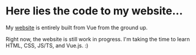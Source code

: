 # Here lies the code to my website...

My [website](https://cervonwong.com) is entirely built from Vue from the ground up.

Right now, the website is still work in progress. I'm taking the time to learn HTML, CSS, JS/TS, and Vue.js. :)